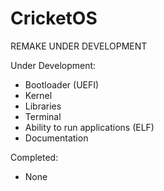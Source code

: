 # CricketOS

REMAKE UNDER DEVELOPMENT

Under Development:
- Bootloader (UEFI)
- Kernel
- Libraries 
- Terminal 
- Ability to run applications (ELF)
- Documentation

Completed:
- None